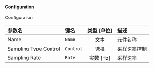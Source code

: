 <!--
DO NOT EDIT THIS FILE DIRECTLY.
This file is generated by tools/comp-docs.js.
All changes will be overwritten by regeneration.
-->

<slot class="model-parameters">

#### Configuration

Configuration

| 参数名 | 键名 | 类型 [单位] | 描述 |
|:------ |:---- |:-----------:|:---- |
| Name | `Name` | 文本 | 元件名称 |
| Sampling Type Control | `Control` | 选择 | 采样速率控制 |
| Sampling Rate | `Rate` | 实数 [Hz] | 采样速率 |


</slot>
